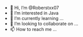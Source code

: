 - 👋 Hi, I’m @Roberstxx07
- 👀 I’m interested in Java 
- 🌱 I’m currently learning ...
- 💞️ I’m looking to collaborate on ...
- 📫 How to reach me ...

<!---
Roberstxx07/Roberstxx07 is a ✨ special ✨ repository because its `README.md` (this file) appears on your GitHub profile.
You can click the Preview link to take a look at your changes.
--->
